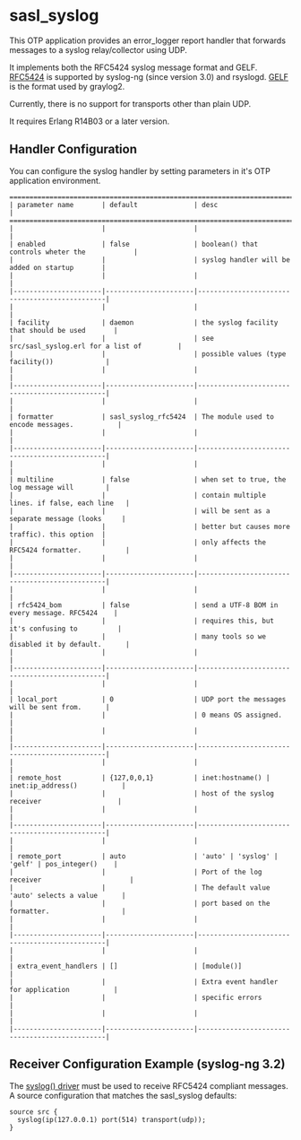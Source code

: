 # sasl_syslog

This OTP application provides an error_logger report handler
that forwards messages to a syslog relay/collector using UDP.

It implements both the RFC5424 syslog message format and GELF.
[RFC5424][1] is supported by syslog-ng (since version 3.0) and rsyslogd.
[GELF][2] is the format used by graylog2.

Currently, there is no support for transports other than plain UDP.

It requires Erlang R14B03 or a later version.

## Handler Configuration
You can configure the syslog handler by setting parameters in it's OTP application environment.

    ===============================================================================================
    | parameter name       | default              | desc                                          |
    ===============================================================================================
    |                      |                      |                                               |
    | enabled              | false                | boolean() that controls wheter the            |
    |                      |                      | syslog handler will be added on startup       |
    |                      |                      |                                               |
    |----------------------|----------------------|-----------------------------------------------|
    |                      |                      |                                               |
    | facility             | daemon               | the syslog facility that should be used       |
    |                      |                      | see src/sasl_syslog.erl for a list of         |
    |                      |                      | possible values (type facility())             |
    |                      |                      |                                               |
    |----------------------|----------------------|-----------------------------------------------|
    |                      |                      |                                               |
    | formatter            | sasl_syslog_rfc5424  | The module used to encode messages.           |
    |                      |                      |                                               |
    |----------------------|----------------------|-----------------------------------------------|
    |                      |                      |                                               |
    | multiline            | false                | when set to true, the log message will        |
    |                      |                      | contain multiple lines. if false, each line   |
    |                      |                      | will be sent as a separate message (looks     |
    |                      |                      | better but causes more traffic). this option  |
    |                      |                      | only affects the RFC5424 formatter.           |
    |                      |                      |                                               |
    |----------------------|----------------------|-----------------------------------------------|
    |                      |                      |                                               |
    | rfc5424_bom          | false                | send a UTF-8 BOM in every message. RFC5424    |
    |                      |                      | requires this, but it's confusing to          |
    |                      |                      | many tools so we disabled it by default.      |
    |                      |                      |                                               |
    |----------------------|----------------------|-----------------------------------------------|
    |                      |                      |                                               |
    | local_port           | 0                    | UDP port the messages will be sent from.      |
    |                      |                      | 0 means OS assigned.                          |
    |                      |                      |                                               |
    |----------------------|----------------------|-----------------------------------------------|
    |                      |                      |                                               |
    | remote_host          | {127,0,0,1}          | inet:hostname() | inet:ip_address()           |
    |                      |                      | host of the syslog receiver                   |
    |                      |                      |                                               |
    |----------------------|----------------------|-----------------------------------------------|
    |                      |                      |                                               |
    | remote_port          | auto                 | 'auto' | 'syslog' | 'gelf' | pos_integer()    |
    |                      |                      | Port of the log receiver                      |
    |                      |                      | The default value 'auto' selects a value      |
    |                      |                      | port based on the formatter.                  |
    |                      |                      |                                               |
    |----------------------|----------------------|-----------------------------------------------|
    |                      |                      |                                               |
    | extra_event_handlers | []                   | [module()]                                    |
    |                      |                      | Extra event handler for application           |
    |                      |                      | specific errors                               |
    |                      |                      |                                               |
    |----------------------|----------------------|-----------------------------------------------|

## Receiver Configuration Example (syslog-ng 3.2)

The [syslog() driver][3] must be used to receive RFC5424 compliant messages.
A source configuration that matches the sasl_syslog defaults:

    source src {
      syslog(ip(127.0.0.1) port(514) transport(udp));
    }

[1]: http://tools.ietf.org/html/rfc5424
[2]: https://github.com/Graylog2/graylog2-docs/wiki/GELF
[3]: http://www.balabit.com/sites/default/files/documents/syslog-ng-ose-3.2-guides/syslog-ng-ose-v3.2-guide-admin-en.html/configuring_sources_syslog.html
